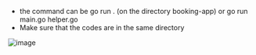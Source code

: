 
- the command can be go run . (on the directory booking-app) or 
go run main.go helper.go
- Make sure that the codes are in the same directory



![image](https://github.com/user-attachments/assets/6863f092-f360-42dc-99ff-eeb754be102f)
